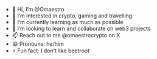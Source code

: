 - 👋 Hi, I’m @Omaestro
- 👀 I’m interested in crypto, gaming and travelling
- 🌱 I’m currently learning as much as possible
- 💞️ I’m looking to learn and collaborate on web3 projects
- 📫 Reach out to me @omaestrocrypto on X
- 😄 Pronouns: he/him
- ⚡ Fun fact: I don't like beetroot

<!---
Omaestrocrypto/Omaestrocrypto is a ✨ special ✨ repository because its `README.md` (this file) appears on your GitHub profile.
You can click the Preview link to take a look at your changes.
--->
